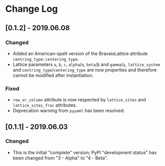 # Change Log

## [0.1.2] - 2019.06.08

### Changed

- Added an American-spelt version of the BravaisLattice attribute `centring_type`: `centering_type`.
- Lattice parameters `a`, `b`, `c`, `alpha`/`α`, `beta`/`β` and `gamma`/`γ`, `lattice_system` and `centring_type`/`centering_type` are now properties and therefore cannot be modified after instantiation.

### Fixed

- `row_or_column` attribute is now respected by `lattice_sites` and `lattice_sites_frac` attributes.
- Deprecation warning from `pyyaml` has been resolved.

## [0.1.1] - 2019.06.03

### Changed

- This is the initial "complete" version; PyPI "development status" has been changed from "3 - Alpha" to "4 - Beta".
